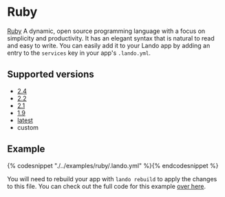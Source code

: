 Ruby
====

[Ruby](https://www.ruby-lang.org/en/) A dynamic, open source programming language with a focus on simplicity and productivity. It has an elegant syntax that is natural to read and easy to write. You can easily add it to your Lando app by adding an entry to the `services` key in your app's `.lando.yml`.

Supported versions
------------------

*   [2.4](https://hub.docker.com/r/_/ruby/)
*   [2.2](https://hub.docker.com/r/_/ruby/)
*   [2.1](https://hub.docker.com/r/_/ruby/)
*   [1.9](https://hub.docker.com/r/_/ruby/)
*   [latest](https://hub.docker.com/r/_/ruby/)
*   custom

Example
-------

{% codesnippet "./../examples/ruby/.lando.yml" %}{% endcodesnippet %}

You will need to rebuild your app with `lando rebuild` to apply the changes to this file. You can check out the full code for this example [over here](https://github.com/kalabox/lando/tree/master/examples/ruby).
